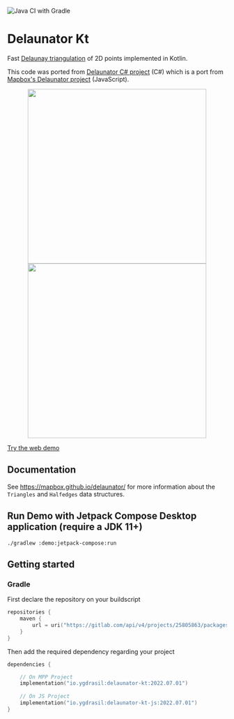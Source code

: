 ![Java CI with Gradle](https://github.com/ygdrasil-io/Delaunator-Kt/workflows/Java%20CI%20with%20Gradle/badge.svg?branch=master)

# Delaunator Kt

Fast [Delaunay triangulation](https://en.wikipedia.org/wiki/Delaunay_triangulation) of 2D points implemented in Kotlin.

This code was ported from [Delaunator C# project](https://github.com/nol1fe/delaunator-sharp) (C#) which is a port from [Mapbox's Delaunator project](https://github.com/mapbox/delaunator) (JavaScript).
<p float="left" align="middle">
<img src="https://raw.githubusercontent.com/ygdrasil-io/Delaunator-Kt/master/images/poisson-disk-sample.png" height="400" width="410">
<img src="https://raw.githubusercontent.com/ygdrasil-io/Delaunator-Kt/master/images/jitter-sample.png" height="400" width="410">
</p>

[Try the web demo](https://ygdrasil-io.github.io/Delaunator-Kt/)

## Documentation

See https://mapbox.github.io/delaunator/ for more information about the `Triangles` and `Halfedges` data structures.

## Run Demo with Jetpack Compose Desktop application (require a JDK 11+)
    ./gradlew :demo:jetpack-compose:run

## Getting started 

### Gradle

First declare the repository on your buildscript

```kotlin
repositories {
    maven {
        url = uri("https://gitlab.com/api/v4/projects/25805863/packages/maven")
    }
}
```

Then add the required dependency regarding your project
```kotlin
dependencies {

    // On MPP Project
    implementation("io.ygdrasil:delaunator-kt:2022.07.01")
    
    // On JS Project
    implementation("io.ygdrasil:delaunator-kt-js:2022.07.01")
}
```
